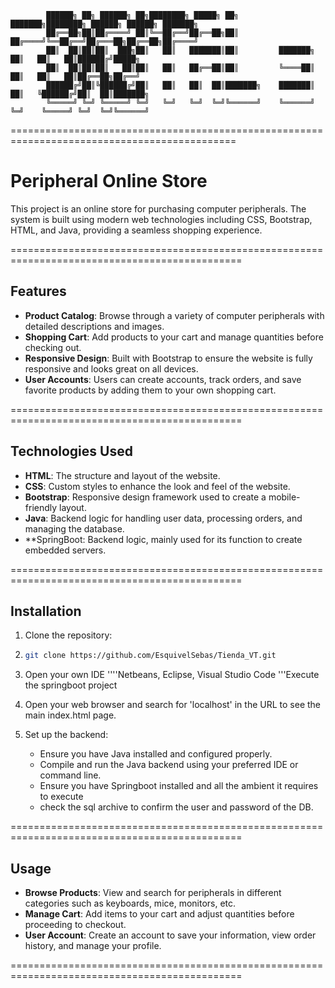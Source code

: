             ██████╗ ██╗ ██████╗ ██╗████████╗ █████╗ ██╗         ███████╗████████╗ ██████╗ ██████╗ ███████╗
            ██╔══██╗██║██╔════╝ ██║╚══██╔══╝██╔══██╗██║         ██╔════╝╚══██╔══╝██╔═══██╗██╔══██╗██╔════╝
            ██║  ██║██║██║  ███╗██║   ██║   ███████║██║         ███████╗   ██║   ██║   ██║██████╔╝█████╗  
            ██║  ██║██║██║   ██║██║   ██║   ██╔══██║██║         ╚════██║   ██║   ██║   ██║██╔══██╗██╔══╝  
            ██████╔╝██║╚██████╔╝██║   ██║   ██║  ██║███████╗    ███████║   ██║   ╚██████╔╝██║  ██║███████╗
            ╚═════╝ ╚═╝ ╚═════╝ ╚═╝   ╚═╝   ╚═╝  ╚═╝╚══════╝    ╚══════╝   ╚═╝    ╚═════╝ ╚═╝  ╚═╝╚══════╝

=============================================================================================                                                                                                 

                                                                                

# Peripheral Online Store

This project is an online store for purchasing computer peripherals. The system is built using modern web technologies including CSS, Bootstrap, HTML, and Java, providing a seamless shopping experience.

==============================================================================================

## Features

- **Product Catalog**: Browse through a variety of computer peripherals with detailed descriptions and images.
- **Shopping Cart**: Add products to your cart and manage quantities before checking out.
- **Responsive Design**: Built with Bootstrap to ensure the website is fully responsive and looks great on all devices.
- **User Accounts**: Users can create accounts, track orders, and save favorite products by adding them to your own shopping cart.

==============================================================================================

## Technologies Used

- **HTML**: The structure and layout of the website.
- **CSS**: Custom styles to enhance the look and feel of the website.
- **Bootstrap**: Responsive design framework used to create a mobile-friendly layout.
- **Java**: Backend logic for handling user data, processing orders, and managing the database.
- **SpringBoot: Backend logic, mainly used for its function to create embedded servers.

==============================================================================================

## Installation

1. Clone the repository:
2.  ```bash
    git clone https://github.com/EsquivelSebas/Tienda_VT.git
    ```
3. Open your own IDE
   ''''Netbeans, Eclipse, Visual Studio Code
   '''Execute the springboot project

5. Open your web browser and search for 'localhost' in the URL to see the main index.html page.
   
6. Set up the backend:
    - Ensure you have Java installed and configured properly.
    - Compile and run the Java backend using your preferred IDE or command line.
    - Ensure you have Springboot installed and all the ambient it requires to execute
    - check the sql archive to confirm the user and password of the DB.

==============================================================================================

## Usage

- **Browse Products**: View and search for peripherals in different categories such as keyboards, mice, monitors, etc.
- **Manage Cart**: Add items to your cart and adjust quantities before proceeding to checkout.
- **User Account**: Create an account to save your information, view order history, and manage your profile.
  
==============================================================================================

